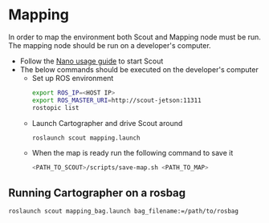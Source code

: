 # Mapping

In order to map the environment both Scout and Mapping node must be run.
The mapping node should be run on a developer's computer.

- Follow the [Nano usage guide](./nano-usage.md) to start Scout
- The below commands should be executed on the developer's computer
  - Set up ROS environment
    ```bash
    export ROS_IP=<HOST IP>
    export ROS_MASTER_URI=http://scout-jetson:11311
    rostopic list
    ```
  - Launch Cartographer and drive Scout around
    ```bash
    roslaunch scout mapping.launch
    ```
  - When the map is ready run the following command to save it
    ```bash
    <PATH_TO_SCOUT>/scripts/save-map.sh <PATH_TO_MAP>
    ```

## Running Cartographer on a rosbag

```bash
roslaunch scout mapping_bag.launch bag_filename:=/path/to/rosbag
```
